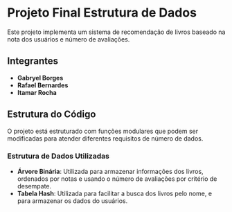 # Projeto Final Estrutura de Dados

Este projeto implementa um sistema de recomendação de livros baseado na nota dos usuários e número de avaliações.

## Integrantes

- **Gabryel Borges**
- **Rafael Bernardes**
- **Itamar Rocha**

## Estrutura do Código

O projeto está estruturado com funções modulares que podem ser modificadas para atender diferentes requisitos de número de dados.

### Estrutura de Dados Utilizadas

- **Árvore Binária**: Utilizada para armazenar informações dos livros, ordenados por notas e usando o número de avaliações por critério de desempate.
- **Tabela Hash**: Utilizada para facilitar a busca dos livros pelo nome, e para armazenar os dados do usuários.
